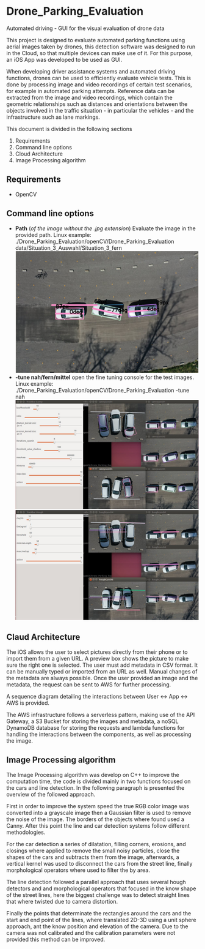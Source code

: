 # Drone_Parking_Evaluation
Automated driving - GUI for the visual evaluation of drone data

This project is designed to evaluate automated parking functions using aerial images taken by drones, this detection software was designed to run in the Cloud, so that multiple devices can make use of it. For this purpose, an iOS App was developed to be used as GUI. 

When developing driver assistance systems and automated driving functions, drones can be used to efficiently evaluate vehicle tests. This is done by processing image and video recordings of certain test scenarios, for example in automated parking attempts. Reference data can be extracted from the image and video recordings, which contain the geometric relationships such as distances 
and orientations between the objects involved in the traffic situation - in particular the vehicles - and the infrastructure such as lane markings. 

This document is divided in the following sections
1. Requirements
2. Command line options
3. Cloud Architecture 
4. Image Processing algorithm
## Requirements
* OpenCV

## Command line options
* **Path** (*of the image without the .jpg extension*)  Evaluate the image in the provided path. Linux example: ./Drone_Parking_Evaluation/openCV/Drone_Parking_Evaluation data/Situation_3_Auswahl/Situation_3_fern 
![run Situation_3_fern](/img/example.jpg)
* **-tune nah/fern/mittel** open the fine tuning console for the test images. Linux example: ./Drone_Parking_Evaluation/openCV/Drone_Parking_Evaluation -tune nah
![tune car detector](/img/TuneCanny.jpg)
![tune line detector](/img/TuneHough.jpg)


## Claud Architecture 
The iOS allows the user to select pictures directly from their phone or to import them from a given URL. A preview box shows the picture to make sure the right one is selected. The user must add metadata in CSV format. It can be manually typed or imported from an URL as well. Manual changes of the metadata are always possible. Once the user provided an image and the metadata, the request can be sent to AWS for further processing.

A sequence diagram detailing the interactions between User <-> App <-> AWS is provided.

The AWS infrastructure follows a serverless pattern, making use of the API Gateway, a S3 Bucket for storing the images and metadata, a noSQL DynamoDB database for storing the requests and lambda functions for handling the interactions between the components, as well as processing the image.


## Image Processing algorithm
The Image Processing algorithm was develop on C++ to improve the computation time, 
the code is divided mainly in two functions focused on  the cars and line detection. In the following paragraph is presented the overview of the followed approach.

First in order to improve the system speed the true RGB color image was converted into a grayscale image then a Gaussian filter is used to remove the noise of the image. The borders of the objects where found used a Canny. After this point the line and car detection systems follow different methodologies.

For the car detection a series of dilatation, filling corners, erosions, and closings where applied to remove the small noisy particles, close the shapes of the cars and subtracts them from the image, afterwards, a vertical kernel was used to disconnect the cars from the street line, finally morphological operators where used to filter the by area.

The line detection followed a parallel approach that uses several hough detectors and and morphological operators that focused in the know shape of the street lines, here the biggest challenge was to detect straight lines that where twisted due to camera distortion.

Finally the points that determinate the rectangles around the cars and the start and end point of the lines, where translated 2D-3D using a unit sphere approach, ant the know position and elevation of the camera. Due to the camera was not calibrated and the calibration parameters were not  provided this method can be improved.

